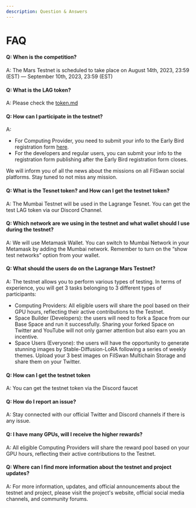 ```yaml
---
description: Question & Answers
---
```


# FAQ

#### Q: When is the competition?

A: The Mars Testnet is scheduled to take place on August 14th, 2023, 23:59 (EST) — September 10th, 2023, 23:59 (EST)

#### Q: What is the LAG token?

A: Please check the [token.md](../token.md "mention")

#### Q: How can I participate in the testnet?

A:

* For Computing Provider, you need to submit your info to the Early Bird registration form [here](https://docs.google.com/forms/d/e/1FAIpQLSdzTM1dgdrTBfNCXM-TZYMwLrX5cbOeO6tEjpIqTSwe7zTWoQ/viewform). &#x20;
* For the developers and regular users, you can submit your info to the registration form publishing after the Early Bird registration form closes.&#x20;

We will inform you of all the news about the missions on all FilSwan social platforms. Stay tuned to not miss any mission.&#x20;

#### Q: What is the Tesnet token? and How can I get the testnet token?

A: The Mumbai Testnet will be used in the Lagrange Tesnet. You can get the test LAG token  via our Discord Channel.[\
](https://sepoliafaucet.com/)

#### Q: Which network are we using in the testnet and what wallet should I use during the testnet?

A: We will use Metamask Wallet. You can switch to Mumbai Network in your Metamask by adding the Mumbai network. Remember to turn on the “show test networks” option from your wallet. &#x20;

#### &#x20;Q: What should the users do on the Lagrange Mars Testnet?

A: The testnet allows you to perform various types of testing. In terms of experience, you will get 3 tasks belonging to 3 different types of participants:&#x20;

* Computing Providers: All eligible users will share the pool based on their GPU hours, reflecting their active contributions to the Testnet.
* Space Builder (Developers): the users will need to fork a Space from our Base Space and run it successfully. Sharing your forked Space on Twitter and YouTube will not only garner attention but also earn you an incentive.
* Space Users (Everyone): the users will have the opportunity to generate stunning images by Stable-Diffusion-LoRA following a series of weekly themes. Upload your 3 best images on FilSwan Multichain Storage and share them on your Twitter.&#x20;

#### Q: How can I get the testnet token

A: You can get the testnet token via the Discord faucet&#x20;

#### Q: How do I report an issue?

A: Stay connected with our official Twitter and Discord channels if there is any issue.

#### Q: I have many GPUs, will I receive the higher rewards?

A: All eligible Computing Providers will share the reward pool based on your GPU hours, reflecting their active contributions to the Testnet.

#### Q: Where can I find more information about the testnet and project updates?

A: For more information, updates, and official announcements about the testnet and project, please visit the project's website, official social media channels, and community forums.

